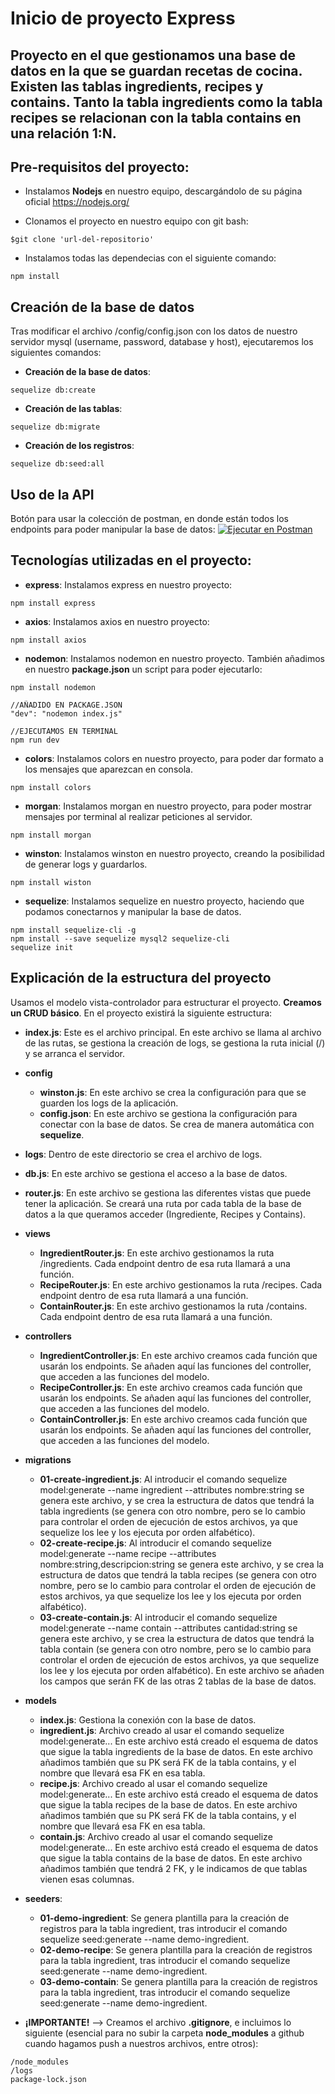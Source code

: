 # Inicio de proyecto Express

## Proyecto en el que gestionamos una base de datos en la que se guardan recetas de cocina. Existen las tablas **ingredients**, **recipes** y **contains**. Tanto la tabla ingredients como la tabla recipes se relacionan con la tabla contains en una relación 1:N.

## Pre-requisitos del proyecto:

* Instalamos **Nodejs** en nuestro equipo, descargándolo de su página oficial
https://nodejs.org/

* Clonamos el proyecto en nuestro equipo con git bash:
```
$git clone 'url-del-repositorio'
```

* Instalamos todas las dependecias con el siguiente comando:
```
npm install
```

## Creación de la base de datos

Tras modificar el archivo /config/config.json con los datos de nuestro servidor mysql (username, password, database y host), ejecutaremos los siguientes comandos:
* **Creación de la base de datos**:
```
sequelize db:create
```
* **Creación de las tablas**:
```
sequelize db:migrate
```
* **Creación de los registros**:
```
sequelize db:seed:all
```

## Uso de la API

Botón para usar la colección de postman, en donde están todos los endpoints para poder manipular la base de datos: [![Ejecutar en Postman](https://run.pstmn.io/button.svg)](https://app.getpostman.com/run-collection/11138723-d2394b28-e83f-46c3-91ec-a24a1f2de6d6?action=collection%2Ffork&collection-url=entityId%3D11138723-d2394b28-e83f-46c3-91ec-a24a1f2de6d6%26entityType%3Dcollection%26workspaceId%3Df063660d-fd06-4b33-a75b-f9e5a3dfcbcd)

## Tecnologías utilizadas en el proyecto:

* **express**: Instalamos express en nuestro proyecto:
```
npm install express
```
* **axios**: Instalamos axios en nuestro proyecto:
```
npm install axios
```
* **nodemon**: Instalamos nodemon en nuestro proyecto. También añadimos en nuestro **package.json** un script para poder ejecutarlo:
```
npm install nodemon
```
```
//AÑADIDO EN PACKAGE.JSON
"dev": "nodemon index.js"
```
```
//EJECUTAMOS EN TERMINAL
npm run dev
```
* **colors**: Instalamos colors en nuestro proyecto, para poder dar formato a los mensajes que aparezcan en consola.
```
npm install colors
```
* **morgan**: Instalamos morgan en nuestro proyecto, para poder mostrar mensajes por terminal al realizar peticiones al servidor.
```
npm install morgan
```
* **winston**: Instalamos winston en nuestro proyecto, creando la posibilidad de generar logs y guardarlos.
```
npm install wiston
```
* **sequelize**: Instalamos sequelize en nuestro proyecto, haciendo que podamos conectarnos y manipular la base de datos.
```
npm install sequelize-cli -g
npm install --save sequelize mysql2 sequelize-cli
sequelize init
```
## Explicación de la estructura del proyecto

Usamos el modelo vista-controlador para estructurar el proyecto. **Creamos un CRUD básico**. En el proyecto existirá la siguiente estructura:

* **index.js**: Este es el archivo principal. En este archivo se llama al archivo de las rutas, se gestiona la creación de logs, se gestiona la ruta inicial (/) y se arranca el servidor.

* **config**
    * **winston.js**: En este archivo se crea la configuración para que se guarden los logs de la aplicación.
    * **config.json**: En este archivo se gestiona la configuración para conectar con la base de datos. Se crea de manera automática con **sequelize**.

* **logs**: Dentro de este directorio se crea el archivo de logs.

* **db.js**: En este archivo se gestiona el acceso a la base de datos.

* **router.js**: En este archivo se gestiona las diferentes vistas que puede tener la aplicación. Se creará una ruta por cada tabla de la base de datos a la que queramos acceder (Ingrediente, Recipes y Contains).

* **views**
    * **IngredientRouter.js**: En este archivo gestionamos la ruta /ingredients. Cada endpoint dentro de esa ruta llamará a una función.
    * **RecipeRouter.js**: En este archivo gestionamos la ruta /recipes. Cada endpoint dentro de esa ruta llamará a una función.
    * **ContainRouter.js**: En este archivo gestionamos la ruta /contains. Cada endpoint dentro de esa ruta llamará a una función.

* **controllers**
    * **IngredientController.js**: En este archivo creamos cada función que usarán los endpoints. Se añaden aquí las funciones del controller, que acceden a las funciones del modelo.
    * **RecipeController.js**: En este archivo creamos cada función que usarán los endpoints. Se añaden aquí las funciones del controller, que acceden a las funciones del modelo.
    * **ContainController.js**: En este archivo creamos cada función que usarán los endpoints. Se añaden aquí las funciones del controller, que acceden a las funciones del modelo.

* **migrations**
    * **01-create-ingredient.js**: Al introducir el comando sequelize model:generate --name ingredient --attributes nombre:string se genera este archivo, y se crea la estructura de datos que tendrá la tabla ingredients (se genera con otro nombre, pero se lo cambio para controlar el orden de ejecución de estos archivos, ya que sequelize los lee y los ejecuta por orden alfabético).
    * **02-create-recipe.js**: Al introducir el comando sequelize model:generate --name recipe --attributes nombre:string,descripcion:string se genera este archivo, y se crea la estructura de datos que tendrá la tabla recipes (se genera con otro nombre, pero se lo cambio para controlar el orden de ejecución de estos archivos, ya que sequelize los lee y los ejecuta por orden alfabético).
    * **03-create-contain.js**: Al introducir el comando sequelize model:generate --name contain --attributes cantidad:string se genera este archivo, y se crea la estructura de datos que tendrá la tabla contain (se genera con otro nombre, pero se lo cambio para controlar el orden de ejecución de estos archivos, ya que sequelize los lee y los ejecuta por orden alfabético). En este archivo se añaden los campos que serán FK de las otras 2 tablas de la base de datos.

* **models**
    * **index.js**: Gestiona la conexión con la base de datos.
    * **ingredient.js**: Archivo creado al usar el comando sequelize model:generate... En este archivo está creado el esquema de datos que sigue la tabla ingredients de la base de datos. En este archivo añadimos también que su PK será FK de la tabla contains, y el nombre que llevará esa FK en esa tabla.
    * **recipe.js**: Archivo creado al usar el comando sequelize model:generate... En este archivo está creado el esquema de datos que sigue la tabla recipes de la base de datos. En este archivo añadimos también que su PK será FK de la tabla contains, y el nombre que llevará esa FK en esa tabla.
    * **contain.js**: Archivo creado al usar el comando sequelize model:generate... En este archivo está creado el esquema de datos que sigue la tabla contains de la base de datos. En este archivo añadimos también que tendrá 2 FK, y le indicamos de que tablas vienen esas columnas.

* **seeders**:
    * **01-demo-ingredient**: Se genera plantilla para la creación de registros para la tabla ingredient, tras introducir el comando sequelize seed:generate --name demo-ingredient.
    * **02-demo-recipe**: Se genera plantilla para la creación de registros para la tabla ingredient, tras introducir el comando sequelize seed:generate --name demo-ingredient.
    * **03-demo-contain**: Se genera plantilla para la creación de registros para la tabla ingredient, tras introducir el comando sequelize seed:generate --name demo-ingredient.

* **¡IMPORTANTE!** --> Creamos el archivo **.gitignore**, e incluimos lo siguiente (esencial para no subir la carpeta **node_modules** a github cuando hagamos push a nuestros archivos, entre otros):
```
/node_modules
/logs
package-lock.json
```